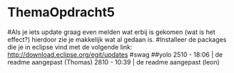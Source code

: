ThemaOpdracht5
==============
#Als je iets update graag even melden wat erbij is gekomen (wat is het effect?) hierdoor zie je makkelijk wat al gedaan is.
#Installeer de packages die je in eclipse vind met de volgende link: http://download.eclipse.org/egit/updates
#swag
##yolo
2510 - 18:06 | de readme aangepast (Thomas)
2810 - 10:39 | de readme aangepast (leon)
